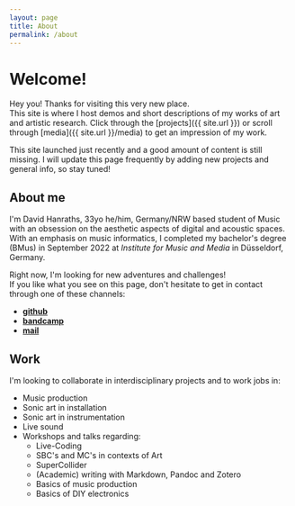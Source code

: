 ```yaml
---
layout: page
title: About
permalink: /about
---
```


# Welcome! 

Hey you! Thanks for visiting this very new place.  
This site is where I host demos and short descriptions of my works of art and artistic research.
Click through the [projects]({{ site.url }}) or scroll through [media]({{ site.url }}/media) to get an impression of my work.  

This site launched just recently and a good amount of content is still missing. 
I will update this page frequently by adding new projects and general info, so stay tuned! 

## About me

<!--- MMus - *Klang und Realität* - 1. semester - RSH Düsseldorf   --->
I'm David Hanraths, 33yo he/him, Germany/NRW based student of Music with an obsession on the aesthetic aspects of digital and acoustic spaces.  
With an emphasis on music informatics, I completed my bachelor's degree (BMus) in September 2022 at *Institute for Music and Media* in Düsseldorf, Germany. 

Right now, I'm looking for new adventures and challenges!  
If you like what you see on this page, don't hesitate to get in contact through one of these channels:  
- [**github**](https:github.com/{{site.github_username}})  
- [**bandcamp**](https://davidhanraths.bandcamp.com)  
- [**mail**](mailto:d.hanraths(at)web.de)  

## Work

I'm looking to collaborate in interdisciplinary projects and to work jobs in:
- Music production 
- Sonic art in installation 
- Sonic art in instrumentation
- Live sound
- Workshops and talks regarding:
	- Live-Coding
	- SBC's and MC's in contexts of Art
	- SuperCollider 
	- (Academic) writing with Markdown, Pandoc and Zotero
	- Basics of music production
	- Basics of DIY electronics

